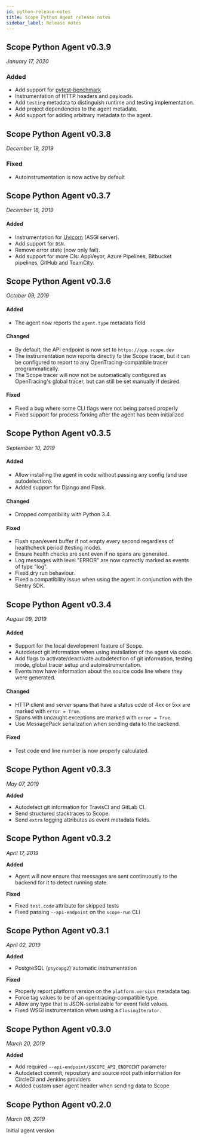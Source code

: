 ```yaml
---
id: python-release-notes
title: Scope Python Agent release notes
sidebar_label: Release notes
---
```



## Scope Python Agent v0.3.9

*January 17, 2020*

### Added
* Add support for [pytest-benchmark](https://pypi.org/project/pytest-benchmark/)
* Instrumentation of HTTP headers and payloads.
* Add `testing` metadata to distinguish runtime and testing implementation.
* Add project dependencies to the agent metadata.
* Add support for adding arbitrary metadata to the agent.



## Scope Python Agent v0.3.8

*December 19, 2019*

### Fixed
* Autoinstrumentation is now active by default 


## Scope Python Agent v0.3.7

*December 18, 2019*

#### Added
* Instrumentation for [Uvicorn](https://www.uvicorn.org) (ASGI server).
* Add support for `DSN`.
* Remove error state (now only fail).
* Add support for more CIs: AppVeyor, Azure Pipelines, Bitbucket pipelines, GitHub and TeamCity.


## Scope Python Agent v0.3.6

*October 09, 2019*

#### Added
* The agent now reports the `agent.type` metadata field

#### Changed
* By default, the API endpoint is now set to `https://app.scope.dev`
* The instrumentation now reports directly to the Scope tracer, but it can be configured to report to any OpenTracing-compatible tracer programmatically.
* The Scope tracer will now not be automatically configured as OpenTracing's global tracer, but can still be set manually if desired.

#### Fixed
* Fixed a bug where some CLI flags were not being parsed properly
* Fixed support for process forking after the agent has been initialized


## Scope Python Agent v0.3.5

*September 10, 2019*

#### Added

* Allow installing the agent in code without passing any config (and use autodetection).
* Added support for Django and Flask.

#### Changed

* Dropped compatibility with Python 3.4.

#### Fixed

* Flush span/event buffer if not empty every second regardless of healthcheck period (testing mode).
* Ensure health checks are sent even if no spans are generated.
* Log messages with level "ERROR" are now correctly marked as events of type "log".
* Fixed dry run behaviour.
* Fixed a compatibility issue when using the agent in conjunction with the Sentry SDK.


## Scope Python Agent v0.3.4

*August 09, 2019*

#### Added

* Support for the local development feature of Scope.
* Autodetect git information when using installation of the agent via code.
* Add flags to activate/deactivate autodetection of git information, testing mode, global tracer setup and autoinstrumentation.
* Events now have information about the source code line where they were generated.

#### Changed

* HTTP client and server spans that have a status code of 4xx or 5xx are marked with `error = True`.
* Spans with uncaught exceptions are marked with `error = True`.
* Use MessagePack serialization when sending data to the backend.

#### Fixed

* Test code end line number is now properly calculated.


## Scope Python Agent v0.3.3

*May 07, 2019*

**Added**

- Autodetect git information for TravisCI and GitLab CI.
- Send structured stacktraces to Scope.
- Send `extra` logging attributes as event metadata fields.



## Scope Python Agent v0.3.2

*April 17, 2019*

**Added**

* Agent will now ensure that messages are sent continuously to the backend for it to detect running state.

**Fixed**

* Fixed `test.code` attribute for skipped tests
* Fixed passing `--api-endpoint` on the `scope-run` CLI


## Scope Python Agent v0.3.1

*April 02, 2019*

**Added**

* PostgreSQL (`psycopg2`) automatic instrumentation

**Fixed**

* Properly report platform version on the `platform.version` metadata tag.
* Force tag values to be of an opentracing-compatible type.
* Allow any type that is JSON-serializable for event field values.
* Fixed WSGI instrumentation when using a `ClosingIterator`.


## Scope Python Agent v0.3.0

*March 20, 2019*

**Added**

* Add required `--api-endpoint/$SCOPE_API_ENDPOINT` parameter
* Autodetect commit, repository and source root path information for CircleCI and Jenkins providers
* Added custom user agent header when sending data to Scope


## Scope Python Agent v0.2.0

*March 08, 2019*

Initial agent version



